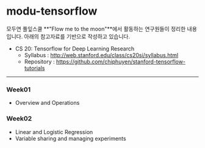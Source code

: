 # modu-tensorflow
모두연 풀잎스쿨 **"Flow me to the moon"**에서 활동하는 연구원들이 정리한 내용입니다. 아래의 참고자료를 기반으로 작성하고 있습니다.

- CS 20: Tensorflow for Deep Learning Research
	- Syllabus : http://web.stanford.edu/class/cs20si/syllabus.html
	- Repository : https://github.com/chiphuyen/stanford-tensorflow-tutorials

---
### Week01
- Overview and Operations

### Week02
- Linear and Logistic Regression
- Variable sharing and managing experiments